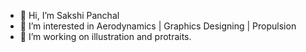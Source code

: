 - 👋 Hi, I’m Sakshi Panchal
- 👀 I’m interested in Aerodynamics | Graphics Designing | Propulsion
- 🌱 I’m working on illustration and protraits.

<!---
designbysakshi/designbysakshi is a ✨ special ✨ repository because its `README.md` (this file) appears on your GitHub profile.
You can click the Preview link to take a look at your changes.
--->
